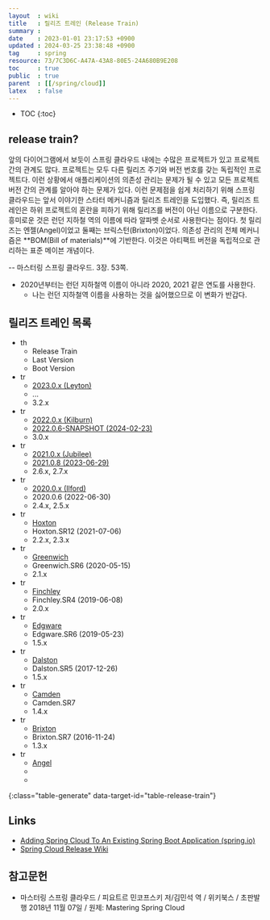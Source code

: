 ```yaml
---
layout  : wiki
title   : 릴리즈 트레인 (Release Train)
summary : 
date    : 2023-01-01 23:17:53 +0900
updated : 2024-03-25 23:38:48 +0900
tag     : spring
resource: 73/7C3D6C-A47A-43A8-80E5-24A680B9E208
toc     : true
public  : true
parent  : [[/spring/cloud]]
latex   : false
---
```

* TOC
{:toc}

## release train?

>
앞의 다이어그램에서 보듯이 스프링 클라우드 내에는 수많은 프로젝트가 있고 프로젝트 간의 관계도 많다.
프로젝트는 모두 다른 릴리즈 주기와 버전 번호를 갖는 독립적인 프로젝트다.
이런 상황에서 애플리케이션의 의존성 관리는 문제가 될 수 있고 모든 프로젝트 버전 간의 관계를 알아야 하는 문제가 있다.
이런 문제점을 쉽게 처리하기 위해 스프링 클라우드는 앞서 이야기한 스타터 메커니즘과 릴리즈 트레인을 도입했다.
즉, 릴리즈 트레인은 하위 프로젝트의 혼란을 피하기 위해 릴리즈를 버전이 아닌 이름으로 구분한다.
흥미로운 것은 런던 지하철 역의 이름에 따라 알파벳 순서로 사용한다는 점이다.
첫 릴리즈는 엔젤(Angel)이었고 둘째는 브릭스턴(Brixton)이었다.
의존성 관리의 전체 메커니즘은 **BOM(Bill of materials)**에 기반한다.
이것은 아티팩트 버전을 독립적으로 관리하는 표준 메이븐 개념이다.
>
-- 마스터링 스프링 클라우드. 3장. 53쪽.

- 2020년부터는 런던 지하철역 이름이 아니라 2020, 2021 같은 연도를 사용한다.
    - 나는 런던 지하철역 이름을 사용하는 것을 싫어했으므로 이 변화가 반갑다.

## 릴리즈 트레인 목록

<div id="table-release-train"></div>

- th
    - Release Train
    - Last Version
    - Boot Version
- tr
    - [2023.0.x (Leyton)](https://github.com/spring-cloud/spring-cloud-release/wiki/Spring-Cloud-2023.0-Release-Notes )
    - ...
    - 3.2.x
- tr
    - [2022.0.x (Kilburn)]( https://github.com/spring-cloud/spring-cloud-release/wiki/Spring-Cloud-2022.0-Release-Notes )
    - [2022.0.6-SNAPSHOT (2024-02-23)](https://github.com/spring-cloud/spring-cloud-release/wiki/Spring-Cloud-2022.0-Release-Notes#202206-snapshot )
    - 3.0.x
- tr
    - [2021.0.x (Jubilee)]( https://github.com/spring-cloud/spring-cloud-release/wiki/Spring-Cloud-2021.0-Release-Notes )
    - [2021.0.8 (2023-06-29)](https://github.com/spring-cloud/spring-cloud-release/wiki/Spring-Cloud-2021.0-Release-Notes#202108 )
    - 2.6.x, 2.7.x
- tr
    - [2020.0.x (Ilford)]( https://github.com/spring-cloud/spring-cloud-release/wiki/Spring-Cloud-2020.0-Release-Notes )
    - 2020.0.6 (2022-06-30)
    - 2.4.x, 2.5.x
- tr
    - [Hoxton]( https://github.com/spring-cloud/spring-cloud-release/wiki/Spring-Cloud-Hoxton-Release-Notes )
    - Hoxton.SR12 (2021-07-06)
    - 2.2.x, 2.3.x
- tr
    - [Greenwich]( https://github.com/spring-projects/spring-cloud/wiki/Spring-Cloud-Greenwich-Release-Notes )
    - Greenwich.SR6 (2020-05-15)
    - 2.1.x
- tr
    - [Finchley]( https://github.com/spring-projects/spring-cloud/wiki/Spring-Cloud-Finchley-Release-Notes )
    - Finchley.SR4 (2019-06-08)
    - 2.0.x
- tr
    - [Edgware]( https://github.com/spring-projects/spring-cloud/wiki/Spring-Cloud-Edgware-Release-Notes )
    - Edgware.SR6 (2019-05-23)
    - 1.5.x
- tr
    - [Dalston]( https://github.com/spring-projects/spring-cloud/wiki/Spring-Cloud-Dalston-Release-Notes )
    - Dalston.SR5 (2017-12-26)
    - 1.5.x
- tr
    - [Camden]( https://github.com/spring-projects/spring-cloud/wiki/Spring-Cloud-Camden-Release-Notes )
    - Camden.SR7
    - 1.4.x
- tr
    - [Brixton]( https://github.com/spring-projects/spring-cloud/wiki/Spring-Cloud-Brixton-Release-Notes )
    - Brixton.SR7 (2016-11-24)
    - 1.3.x
- tr
    - [Angel]( https://github.com/spring-projects/spring-cloud/wiki/Spring-Cloud-Angel-Release-Notes )
    - 
    - 
{:class="table-generate" data-target-id="table-release-train"}

## Links

- [Adding Spring Cloud To An Existing Spring Boot Application (spring.io)]( https://spring.io/projects/spring-cloud#adding-spring-cloud-to-an-existing-spring-boot-application )
- [Spring Cloud Release Wiki]( https://github.com/spring-cloud/spring-cloud-release/wiki )

## 참고문헌

- 마스터링 스프링 클라우드 / 피요트르 민코프스키 저/김민석 역 / 위키북스 / 초판발행 2018년 11월 07일 / 원제: Mastering Spring Cloud

